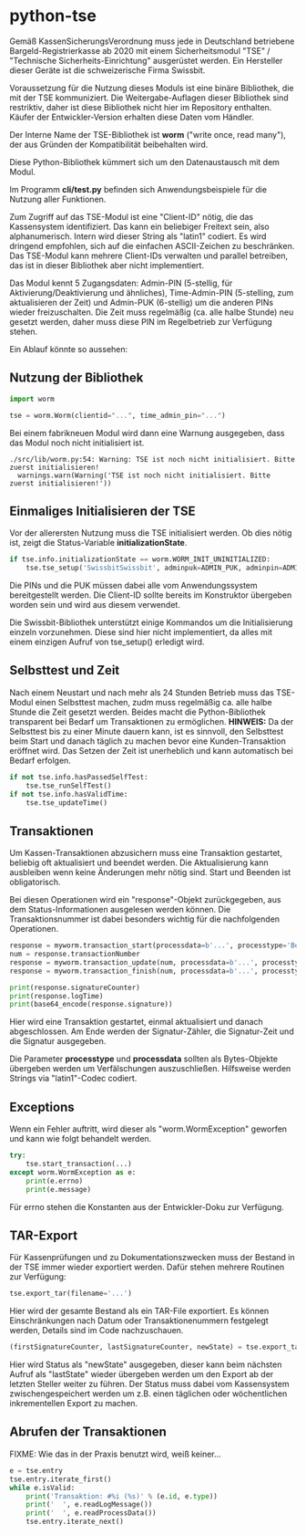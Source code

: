 # python-tse
Gemäß KassenSicherungsVerordnung muss jede in Deutschland betriebene Bargeld-Registrierkasse ab 2020 mit einem Sicherheitsmodul "TSE" / "Technische Sicherheits-Einrichtung" ausgerüstet werden. Ein Hersteller dieser Geräte ist die schweizerische Firma Swissbit.

Voraussetzung für die Nutzung dieses Moduls ist eine binäre Bibliothek, die mit der TSE kommuniziert. Die Weitergabe-Auflagen dieser Bibliothek sind restriktiv, daher ist diese Bibliothek nicht hier im Repository enthalten. Käufer der Entwickler-Version erhalten diese Daten vom Händler.

Der Interne Name der TSE-Bibliothek ist **worm** ("write once, read many"), der aus Gründen der Kompatibilität beibehalten wird. 

Diese Python-Bibliothek kümmert sich um den Datenaustausch mit dem Modul.

Im Programm **cli/test.py** befinden sich Anwendungsbeispiele für die Nutzung aller Funktionen.

Zum Zugriff auf das TSE-Modul ist eine "Client-ID" nötig, die das Kassensystem identifiziert. Das kann ein beliebiger Freitext sein, also alphanumerisch. Intern wird dieser String als "latin1" codiert. Es wird dringend empfohlen, sich auf die einfachen ASCII-Zeichen zu beschränken. Das TSE-Modul kann mehrere Client-IDs verwalten und parallel betreiben, das ist in dieser Bibliothek aber nicht implementiert.

Das Modul kennt 5 Zugangsdaten: Admin-PIN (5-stellig, für Aktivierung/Deaktivierung und ähnliches), Time-Admin-PIN (5-stelling, zum aktualisieren der Zeit) und Admin-PUK (6-stellig) um die anderen PINs wieder freizuschalten. Die Zeit muss regelmäßig (ca. alle halbe Stunde) neu gesetzt werden, daher muss diese PIN im Regelbetrieb zur Verfügung stehen. 

Ein Ablauf könnte so aussehen:

## Nutzung der Bibliothek

```python
import worm

tse = worm.Worm(clientid="...", time_admin_pin="...")
```

Bei einem fabrikneuen Modul wird dann eine Warnung ausgegeben, dass das Modul noch nicht initialisiert ist.

```
./src/lib/worm.py:54: Warning: TSE ist noch nicht initialisiert. Bitte zuerst initialisieren!
  warnings.warn(Warning('TSE ist noch nicht initialisiert. Bitte zuerst initialisieren!'))
```


## Einmaliges Initialisieren der TSE

Vor der allerersten Nutzung muss die TSE initialisiert werden. Ob dies nötig ist, zeigt die Status-Variable **initializationState**.

```python
if tse.info.initializationState == worm.WORM_INIT_UNINITIALIZED:
	tse.tse_setup('SwissbitSwissbit', adminpuk=ADMIN_PUK, adminpin=ADMIN_PIN, timeadminpin=TIME_ADMIN_PIN)
```
Die PINs und die PUK müssen dabei alle vom Anwendungssystem bereitgestellt werden. Die Client-ID sollte bereits im Konstruktor übergeben worden sein und wird aus diesem verwendet.

Die Swissbit-Bibliothek unterstützt einige Kommandos um die Initialisierung einzeln vorzunehmen. Diese sind hier nicht implementiert, da alles mit einem einzigen Aufruf von tse_setup() erledigt wird. 


## Selbsttest und Zeit

Nach einem Neustart und nach mehr als 24 Stunden Betrieb muss das TSE-Modul einen Selbsttest machen, zudm muss regelmäßig ca. alle halbe Stunde die Zeit gesetzt werden. Beides macht die Python-Bibliothek transparent bei Bedarf um Transaktionen zu ermöglichen. **HINWEIS:** Da der Selbsttest bis zu einer Minute dauern kann, ist es sinnvoll, den Selbsttest beim Start und danach täglich zu machen bevor eine Kunden-Transaktion eröffnet wird. Das Setzen der Zeit ist unerheblich und kann automatisch bei Bedarf erfolgen.

```python
if not tse.info.hasPassedSelfTest:
	tse.tse_runSelfTest()
if not tse.info.hasValidTime:
	tse.tse_updateTime()
```

## Transaktionen

Um Kassen-Transaktionen abzusichern muss eine Transaktion gestartet, beliebig oft aktualisiert und beendet werden. Die Aktualisierung kann ausbleiben wenn keine Änderungen mehr nötig sind. Start und Beenden ist obligatorisch.

Bei diesen Operationen wird ein "response"-Objekt zurückgegeben, aus dem Status-Informationen ausgelesen werden können. Die Transaktionsnummer ist dabei besonders wichtig für die nachfolgenden Operationen.

```python
response = myworm.transaction_start(processdata=b'...', processtype='Bestellung-V1')
num = response.transactionNumber
response = myworm.transaction_update(num, processdata=b'...', processtype='Bestellung-V1')
response = myworm.transaction_finish(num, processdata=b'...', processtype='Bestellung-V1')

print(response.signatureCounter)
print(response.logTime)
print(base64_encode(response.signature))
```

Hier wird eine Transaktion gestartet, einmal aktualisiert und danach abgeschlossen. Am Ende werden der Signatur-Zähler, die Signatur-Zeit und die Signatur ausgegeben.

Die Parameter **processtype** und **processdata** sollten als Bytes-Objekte übergeben werden um Verfälschungen auszuschließen. Hilfsweise werden Strings via "latin1"-Codec codiert.

## Exceptions

Wenn ein Fehler auftritt, wird dieser als "worm.WormException" geworfen und kann wie folgt behandelt werden.

```python
try:
    tse.start_transaction(...)
except worm.WormException as e:
    print(e.errno)
    print(e.message) 
```
Für errno stehen die Konstanten aus der Entwickler-Doku zur Verfügung.


## TAR-Export

Für Kassenprüfungen und zu Dokumentationszwecken muss der Bestand in der TSE immer wieder exportiert werden. Dafür stehen mehrere Routinen zur Verfügung:

```python
tse.export_tar(filename='...')
```
Hier wird der gesamte Bestand als ein TAR-File exportiert. Es können Einschränkungen nach Datum oder Transaktionenummern festgelegt werden, Details sind im Code nachzuschauen.

```python
(firstSignatureCounter, lastSignatureCounter, newState) = tse.export_tar_incremental(filename='...', lastState=None)
```
Hier wird Status als "newState" ausgegeben, dieser kann beim nächsten Aufruf als "lastState" wieder übergeben werden um den Export ab der letzten Steller weiter zu führen. Der Status muss dabei vom Kassensystem zwischengespeichert werden um z.B. einen täglichen oder wöchentlichen inkrementellen Export zu machen. 


## Abrufen der Transaktionen

FIXME: Wie das in der Praxis benutzt wird, weiß keiner...

```python
e = tse.entry
tse.entry.iterate_first()
while e.isValid:
    print('Transaktion: #%i (%s)' % (e.id, e.type))
    print('  ', e.readLogMessage())
    print('  ', e.readProcessData())
    tse.entry.iterate_next()
```